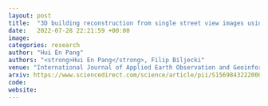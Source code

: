 ```yaml
---
layout: post
title:  "3D building reconstruction from single street view images using deep learning"
date:   2022-07-28 22:21:59 +00:00
image: 
categories: research
author: "Hui En Pang"
authors: "<strong>Hui En Pang</strong>, Filip Biljecki"
venue: "International Journal of Applied Earth Observation and Geoinformation"
arxiv: https://www.sciencedirect.com/science/article/pii/S1569843222000619a
code: 
website: 
---
```

